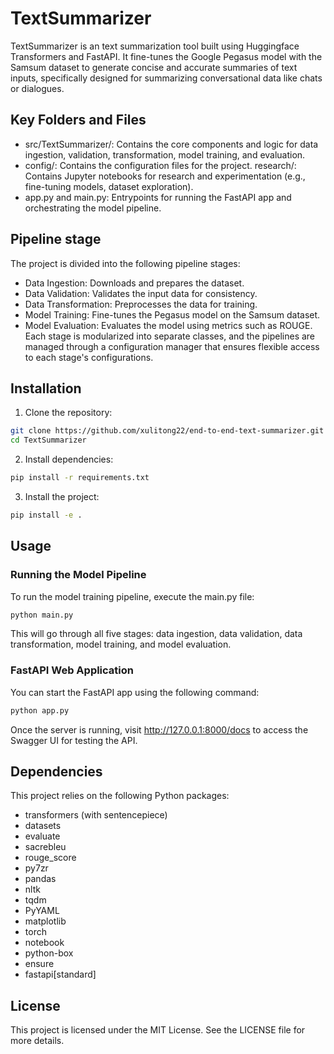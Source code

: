 # TextSummarizer
TextSummarizer is an text summarization tool built using Huggingface Transformers and FastAPI. It fine-tunes the Google Pegasus model with the Samsum dataset to generate concise and accurate summaries of text inputs, specifically designed for summarizing conversational data like chats or dialogues.


## Key Folders and Files
- src/TextSummarizer/: Contains the core components and logic for data ingestion, validation, transformation, model training, and evaluation.
- config/: Contains the configuration files for the project.
research/: Contains Jupyter notebooks for research and experimentation (e.g., fine-tuning models, dataset exploration).
- app.py and main.py: Entrypoints for running the FastAPI app and orchestrating the model pipeline.


## Pipeline stage
The project is divided into the following pipeline stages:

- Data Ingestion: Downloads and prepares the dataset.
- Data Validation: Validates the input data for consistency.
- Data Transformation: Preprocesses the data for training.
- Model Training: Fine-tunes the Pegasus model on the Samsum dataset.
- Model Evaluation: Evaluates the model using metrics such as ROUGE.
Each stage is modularized into separate classes, and the pipelines are managed through a configuration manager that ensures flexible access to each stage's configurations.


## Installation
1. Clone the repository: 
```bash
git clone https://github.com/xulitong22/end-to-end-text-summarizer.git
cd TextSummarizer
```
2. Install dependencies:
```bash
pip install -r requirements.txt
```
3. Install the project:
```bash
pip install -e .
```


## Usage
### Running the Model Pipeline
To run the model training pipeline, execute the main.py file:
```bash
python main.py
```
This will go through all five stages: data ingestion, data validation, data transformation, model training, and model evaluation.

### FastAPI Web Application
You can start the FastAPI app using the following command:
```bash
python app.py
```
Once the server is running, visit http://127.0.0.1:8000/docs to access the Swagger UI for testing the API.


## Dependencies
This project relies on the following Python packages:

- transformers (with sentencepiece)
- datasets
- evaluate
- sacrebleu
- rouge_score
- py7zr
- pandas
- nltk
- tqdm
- PyYAML
- matplotlib
- torch
- notebook
- python-box
- ensure
- fastapi[standard]


## License
This project is licensed under the MIT License. See the LICENSE file for more details.

